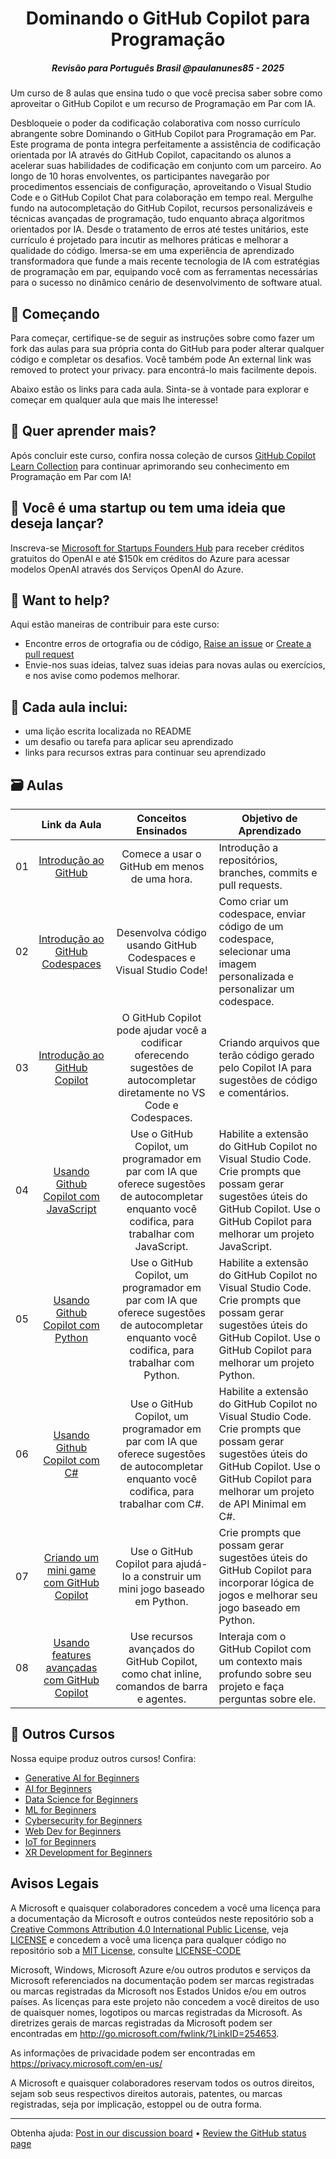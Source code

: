 <h1 align="center"> Dominando o GitHub Copilot para Programação</h1>

<h5 align="center">Revisão para Português Brasil @paulanunes85 - 2025</h5>

Um curso de 8 aulas que ensina tudo o que você precisa saber sobre como aproveitar o GitHub Copilot e um recurso de Programação em Par com IA.

Desbloqueie o poder da codificação colaborativa com nosso currículo abrangente sobre Dominando o GitHub Copilot para Programação em Par. Este programa de ponta integra perfeitamente a assistência de codificação orientada por IA através do GitHub Copilot, capacitando os alunos a acelerar suas habilidades de codificação em conjunto com um parceiro. Ao longo de 10 horas envolventes, os participantes navegarão por procedimentos essenciais de configuração, aproveitando o Visual Studio Code e o GitHub Copilot Chat para colaboração em tempo real. Mergulhe fundo na autocompletação do GitHub Copilot, recursos personalizáveis e técnicas avançadas de programação, tudo enquanto abraça algoritmos orientados por IA. Desde o tratamento de erros até testes unitários, este currículo é projetado para incutir as melhores práticas e melhorar a qualidade do código. Imersa-se em uma experiência de aprendizado transformadora que funde a mais recente tecnologia de IA com estratégias de programação em par, equipando você com as ferramentas necessárias para o sucesso no dinâmico cenário de desenvolvimento de software atual.

## 🌱 Começando

Para começar, certifique-se de seguir as instruções sobre como fazer um fork das aulas para sua própria conta do GitHub para poder alterar qualquer código e completar os desafios. Você também pode An external link was removed to protect your privacy. para encontrá-lo mais facilmente depois.

Abaixo estão os links para cada aula. Sinta-se à vontade para explorar e começar em qualquer aula que mais lhe interesse!

## 🧠 Quer aprender mais?
Após concluir este curso, confira nossa coleção de cursos [GitHub Copilot Learn Collection](https://learn.microsoft.com/collections/kkqrhmxoqn54?WT.mc_id=academic-113596-abartolo) para continuar aprimorando seu conhecimento em Programação em Par com IA!

##  🚀  Você é uma startup ou tem uma ideia que deseja lançar?
Inscreva-se  [Microsoft for Startups Founders Hub](https://foundershub.startups.microsoft.com/signup?WT.mc_id=academic-113596-abartolo) para receber créditos gratuitos do OpenAI e até $150k em créditos do Azure para acessar modelos OpenAI através dos Serviços OpenAI do Azure.

##  🙏 Want to help?

Aqui estão maneiras de contribuir para este curso:
- Encontre erros de ortografia ou de código, [Raise an issue](https://github.com/microsoft/) or [Create a pull request](https://github.com/microsoft/)
- Envie-nos suas ideias, talvez suas ideias para novas aulas ou exercícios, e nos avise como podemos melhorar.

## 📂 Cada aula inclui:

- uma lição escrita localizada no README
- um desafio ou tarefa para aplicar seu aprendizado
- links para recursos extras para continuar seu aprendizado

## 🗃️ Aulas
|       |              Link da Aula            |                       Conceitos Ensinados                       |                     Objetivo de Aprendizado                 |                             
| :---: | :------------------------------------: | :---------------------------------------------------------: | ----------------------------------------------------------- |
| 01 | [Introdução ao GitHub](./01-Introduction-to-GitHub/README.md) | Comece a usar o GitHub em menos de uma hora.|  Introdução a repositórios, branches, commits e pull requests.                    |
| 02 | [Introdução ao GitHub Codespaces](./02-Introduction-to-GitHub-Codespaces) | Desenvolva código usando GitHub Codespaces e Visual Studio Code! | Como criar um codespace, enviar código de um codespace, selecionar uma imagem personalizada e personalizar um codespace. | 
| 03 | [Introdução ao GitHub Copilot](./03-Introduction-to-GitHub-Copilot) | O GitHub Copilot pode ajudar você a codificar oferecendo sugestões de autocompletar diretamente no VS Code e Codespaces. | Criando arquivos que terão código gerado pelo Copilot IA para sugestões de código e comentários. | 
| 04 | [Usando Github Copilot com JavaScript](./04-Using-GitHub-Copilot-with-JavaScript) | Use o GitHub Copilot, um programador em par com IA que oferece sugestões de autocompletar enquanto você codifica, para trabalhar com JavaScript. |Habilite a extensão do GitHub Copilot no Visual Studio Code. Crie prompts que possam gerar sugestões úteis do GitHub Copilot. Use o GitHub Copilot para melhorar um projeto JavaScript. |
| 05 | [Usando Github Copilot com Python](./05-Using-GitHub-Copilot-with-Python) | Use o GitHub Copilot, um programador em par com IA que oferece sugestões de autocompletar enquanto você codifica, para trabalhar com Python. | Habilite a extensão do GitHub Copilot no Visual Studio Code. Crie prompts que possam gerar sugestões úteis do GitHub Copilot. Use o GitHub Copilot para melhorar um projeto Python.|
| 06 | [Usando Github Copilot com C#](./06-Using-GitHub-Copilot-with-CSharp) |Use o GitHub Copilot, um programador em par com IA que oferece sugestões de autocompletar enquanto você codifica, para trabalhar com C#. | Habilite a extensão do GitHub Copilot no Visual Studio Code. Crie prompts que possam gerar sugestões úteis do GitHub Copilot. Use o GitHub Copilot para melhorar um projeto de API Minimal em C#. |
| 07 | [Criando um mini game com GitHub Copilot](./07-Creating-Mini-Game-with-GitHub-Copilot) | Use o GitHub Copilot para ajudá-lo a construir um mini jogo baseado em Python. | Crie prompts que possam gerar sugestões úteis do GitHub Copilot para incorporar lógica de jogos e melhorar seu jogo baseado em Python. |
| 08 | [Usando features avançadas com GitHub Copilot](./08-Using-Advanced-GitHub-Copilot-Features) | Use recursos avançados do GitHub Copilot, como chat inline, comandos de barra e agentes. | Interaja com o GitHub Copilot com um contexto mais profundo sobre seu projeto e faça perguntas sobre ele. |


## 🎒  Outros Cursos

Nossa equipe produz outros cursos! Confira:

- [Generative AI for Beginners](https://aka.ms/genai-beginners)
- [AI for Beginners](https://aka.ms/ai-beginners?WT.mc_id=academic-113596-abartolo)
- [Data Science for Beginners](https://aka.ms/datascience-beginners?WT.mc_id=academic-113596-abartolo)
- [ML for Beginners](https://aka.ms/ml-beginners?WT.mc_id=academic-113596-abartolo)
- [Cybersecurity for Beginners](https://github.com/microsoft/Security-101??WT.mc_id=academic-96948-sayoung) 
- [Web Dev for Beginners](https://aka.ms/webdev-beginners?WT.mc_id=academic-113596-abartolo)
- [IoT for Beginners](https://aka.ms/iot-beginners?WT.mc_id=academic-113596-abartolo)
- [XR Development for Beginners](https://github.com/microsoft/xr-development-for-beginners?WT.mc_id=academic-113596-abartolo)

## Avisos Legais
 
A Microsoft e quaisquer colaboradores concedem a você uma licença para a documentação da Microsoft e outros conteúdos neste repositório sob a [Creative Commons Attribution 4.0 International Public License](https://creativecommons.org/licenses/by/4.0/legalcode),
veja [LICENSE](LICENSE) e concedem a você uma licença para qualquer código no repositório sob a  [MIT License](https://opensource.org/licenses/MIT), consulte
[LICENSE-CODE](LICENSE-CODE)
 
Microsoft, Windows, Microsoft Azure e/ou outros produtos e serviços da Microsoft referenciados na documentação podem ser marcas registradas ou marcas registradas da Microsoft nos Estados Unidos e/ou em outros países. As licenças para este projeto não concedem a você direitos de uso de quaisquer nomes, logotipos ou marcas registradas da Microsoft. As diretrizes gerais de marcas registradas da Microsoft podem ser encontradas em http://go.microsoft.com/fwlink/?LinkID=254653.
 
As informações de privacidade podem ser encontradas em https://privacy.microsoft.com/en-us/
 
A Microsoft e quaisquer colaboradores reservam todos os outros direitos, sejam sob seus respectivos direitos autorais, patentes, ou marcas registradas, seja por implicação, estoppel ou de outra forma.

<footer>

<!--
  <<< Author notes: Footer >>>
  Add a link to get support, GitHub status page, code of conduct, license link.
-->

---

Obtenha ajuda: [Post in our discussion board](https://github.com/orgs/skills/discussions/categories/introduction-to-github) &bull; [Review the GitHub status page](https://www.githubstatus.com/)


